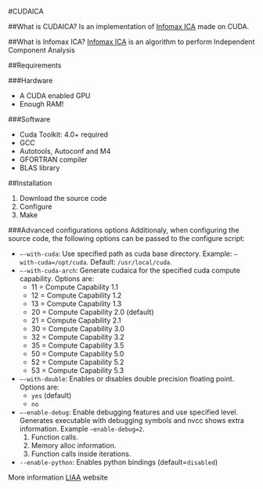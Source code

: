 #CUDAICA

##What is CUDAICA?
Is an implementation of [Infomax ICA](https://en.wikipedia.org/wiki/Infomax) made on CUDA.

##What is Infomax ICA?
[Infomax ICA](https://en.wikipedia.org/wiki/Infomax) is an algorithm to perform Independent Component Analysis

##Requirements

###Hardware

* A CUDA enabled GPU
* Enough RAM!

###Software

* Cuda Toolkit: 4.0+ required
* GCC
* Autotools, Autoconf and M4
* GFORTRAN compiler
* BLAS library


##Installation

1. Download the source code
2. Configure
3. Make

###Advanced configurations options
Additionaly, when configuring the source code, the following options can be passed to the configure script:
* `–-with-cuda`: Use specified path as cuda base directory. Example: `–with-cuda=/opt/cuda`. Default: `/usr/local/cuda`.
* `–-with-cuda-arch`: Generate cudaica for the specified cuda compute capability. Options are:
  * 11 = Compute Capability 1.1
  * 12 = Compute Capability 1.2
  * 13 = Compute Capability 1.3
  * 20 = Compute Capability 2.0 (default)
  * 21 = Compute Capability 2.1
  * 30 = Compute Capability 3.0
  * 32 = Compute Capability 3.2
  * 35 = Compute Capability 3.5
  * 50 = Compute Capability 5.0
  * 52 = Compute Capability 5.2
  * 53 = Compute Capability 5.3
* `–-with-double`: Enables or disables double precision floating point. Options are:
  * `yes` (default)
  * `no`
* `–-enable-debug`: Enable debugging features and use specified level. Generates executable with debugging symbols and nvcc shows extra information. Example `–enable-debug=2`.
  1. Function calls.
  2. Memory alloc information.
  3. Function calls inside iterations.
* `--enable-python`: Enables python bindings (default=`disabled`)
  
  
More information [LIAA](https://liaa.dc.uba.ar/node/10) website

